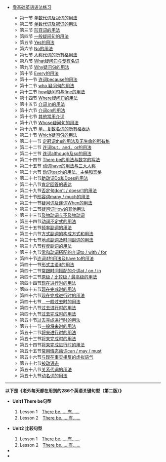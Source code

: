 *   [零基础英语语法练习](/)

  
    *   第一节 [单数代词及冠词的用法](./第一节.md) 
    *   第二节 [单数代词及冠词的用法](./第二节.md) 
    *   第三节 [形容词的用法](./第三节.md) 
    *   第四节 [一般疑问句的用法](./第四节.md) 
    *   第五节 [Yes的用法](./第五节.md) 
    *   第六节 [No的用法](./第六节.md) 
    *   第七节 [人称代词的所有格用法](./第七节.md) 
    *   第八节 [What疑问句与专有名词](./第八节.md) 
    *   第九节 [Why疑问句的用法](./第九节.md) 
    *   第十节 [Every的用法](./第十节.md) 
    *   第十一节 [连词because的用法](./第十一节.md) 
    *   第十二节 [who 疑问句的用法](./第十二节.md) 
    *   第十三节 [how疑问句与fine的用法](./第十三节.md) 
    *   第十四节 [Where疑问句的用法](./第十四节.md) 
    *   第十五节 [介词 in的用法](./第十五节.md) 
    *   第十六节 [介词on的用法](./第十六节.md) 
    *   第十七节 [其他常用介词](./第十七节.md)
    *   第十八节 [Whose疑问句的用法](./第十八节.md)
    *   第十九节 [单、复数名词的所有格表达](./第十九节.md)
    *   第二十节 [Which疑问句的用法](./第二十节.md)
    *   第二十一节 [定冠词the的用法及无生命的所有格](./第二十一节.md)
    *   第二十二节 [连词but，and，or的用法](./第二十二节.md)
    *   第二十三节 [连词although及so的用法](./第二十三节.md)
    *   第二十四节 [There be的用法与数字的写法](./第二十四节.md)
    *   第二十五节 [动词have的用法与三大人称](./第二十五节.md)
    *   第二十六节 [动词teach的用法、主格和宾格](./第二十六节.md)
    *   第二十七节[助动词Do和Does的用法](./第二十七节.md)
    *   第二十八节[肯定回答的表达](./第二十八节.md)
    *   第二十九节[否定句don’t / doesn’t的用法](./第二十九节.md)
    *   第三十节[形容词many / much的用法](./第三十节.md)
    *   第三十一节[疑问词及连词When的用法](./第三十一节.md)
    *   第三十二节[疑问词How的其他用法](./第三十二节.md)
    *   第三十三节[及物动词与不及物动词](./第三十三节.md)
    *   第三十四节[动词不定式的用法](./第三十四节.md)
    *   第三十五节[频率副词的用法](./第三十五节.md)
    *   第三十六节[方式副词的构成方式和用法](./第三十六节.md)
    *   第三十七节[地点副词及时间副词的用法](./第三十七节.md)
    *   第三十八节[程度副词的用法](./第三十八节.md)
    *   第三十九节[常和动词搭配的介词to / with / for](./第三十九节.md)
    *   第四十节[连词if的用法及have to的用法](./第四十节.md)
    *   第四十一节[形式主语it的用法](./第四十一节.md)
    *   第四十二节[常跟时间搭配的介词at / on / in](./第四十二节.md)
    *   第四十三节[原级 / 比较级 / 最高级的用法](./第四十三节.md)
    *   第四十四节[现在进行时的用法](./第四十四节.md)
    *   第四十五节[现在完成时的用法](./第四十五节.md)
    *   第四十六节[现在完成进行时的用法](./第四十六节.md)
    *   第四十七节[　一般过去时的用法](./第四十七节.md)
    *   第四十八节[过去进行时的用法](./第四十八节.md)
    *   第四十九节[过去完成时的用法](./第四十九节.md)
    *   第五十节[过去完成进行时的用法](./第五十节.md)
    *   第五十一节[一般将来时的用法](./第五十一节.md)
    *   第五十二节[将来进行时的用法](./第五十二节.md)
    *   第五十三节[将来完成时的用法](./第五十三节.md)
    *   第五十四节[将来完成进行时的用法](./第五十四节.md)
    *   第五十五节[常用情态动词can / may / must](./第五十五节.md)
    *   第五十六节[与现在事实相反的虚拟语气](./第五十六节.md)
    *   第五十七节[被动语态](./第五十七节.md)
    *   第五十八节[关系代词的用法](./第五十八节.md)
    *   第五十九节[动名词的用法](./第五十九节.md)
***

**以下是《老外每天都在用到的286个英语关键句型（第二版）》**

*   **Unit1 There be句型**

    1.  Lesson 1　[There be……有……](./sentence/lesson1.md)
    2.  Lesson 2　[There be……有……](./sentence/lesson2.md)
*   **Unit2 比较句型**

    1.  Lesson 1　[There be……有……](./sentence/lesson1.md)
    2.  Lesson 2　[There be……有……](./sentence/lesson2.md)  
*
*

